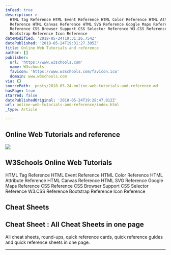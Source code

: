 ```yaml
---
inFeed: true
description: >-
  HTML Tag Reference HTML Event Reference HTML Color Reference HTML Attribute
  Reference HTML Canvas Reference HTML SVG Reference Google Maps Reference CSS
  Reference CSS Browser Support CSS Selector Reference W3.CSS Reference
  Bootstrap Reference Icon Reference
dateModified: '2018-05-24T19:31:26.754Z'
datePublished: '2018-05-24T19:31:27.395Z'
title: Online Web Tutorials and reference
author: []
publisher:
  url: 'https://www.w3schools.com'
  name: W3schools
  favicon: 'https://www.w3schools.com/favicon.ico'
  domain: www.w3schools.com
via: {}
sourcePath: _posts/2018-05-24-online-web-tutorials-and-reference.md
hasPage: true
starred: false
datePublishedOriginal: '2018-05-24T19:28:47.012Z'
url: online-web-tutorials-and-reference/index.html
_type: Article

---
```

## Online Web Tutorials and reference

<article style=""><img src="https://s3-us-west-2.amazonaws.com/the-grid-img/p/6d654f26b917d0bc8a5377bf60fb9477b777391f.jpg" /><h1>W3Schools Online Web Tutorials</h1><p>HTML Tag Reference HTML Event Reference HTML Color Reference HTML Attribute Reference HTML Canvas Reference HTML SVG Reference Google Maps Reference CSS Reference CSS Browser Support CSS Selector Reference W3.CSS Reference Bootstrap Reference Icon Reference</p></article>

## Cheat Sheets

<article style=""><h1>Cheat Sheet : All Cheat Sheets in one page</h1><p>All cheat sheets, round-ups, quick reference cards, quick reference guides and quick reference sheets in one page.</p></article>

---